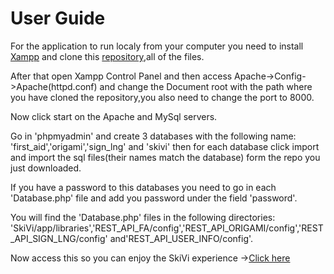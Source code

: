  # User Guide

For the application to run localy from your computer you need to install [Xampp](https://www.apachefriends.org/ro/download.html) and clone this
 [repository](https://github.com/Serithipithy/SkiVI-Skill-Virtual-Instructor-),all of the files. 
 
After that open Xampp Control Panel and then access Apache->Config->Apache(httpd.conf) and change the
Document root with the path where you have cloned the repository,you also need to change the port to 8000.


Now click start on the Apache and MySql servers.


Go in 'phpmyadmin' and create 3 databases with the following name: 'first_aid','origami','sign_lng' and 'skivi'
then for each database click import and import the sql files(their names match the database) form the repo you just downloaded.


If you have a password to this databases you need to go in each 'Database.php' file and add you password under the field 'password'.


You will find the 'Database.php' files in the following directories: 'SkiVi/app/libraries','REST_API_FA/config','REST_API_ORIGAMI/config','REST_API_SIGN_LNG/config' and'REST_API_USER_INFO/config'.


Now access this so you can enjoy the SkiVi experience ->[Click here](http://localhost:8000/SkiVi/pages/index)
